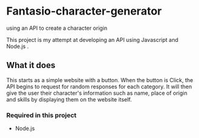 # Fantasio-character-generator
using an API to create a character origin

This project is my attempt at developing an API using Javascript and Node.js .
## What it does
This starts as a simple website with a button. When the button is Click, the API begins to
request for random responses for each category. It will then give the user their character's
information such as name, place of origin and skills by displaying them on the website itself.

### Required in this project
 * Node.js
